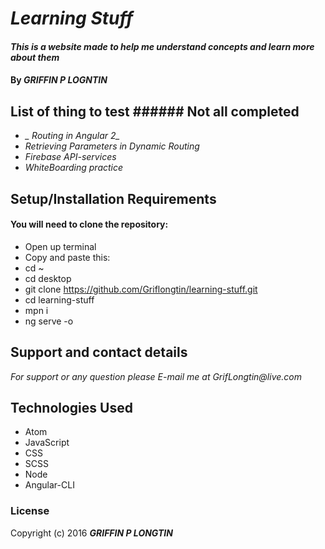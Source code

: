 # _Learning Stuff_

#### _This is a website made to help me understand concepts and learn more about them_

#### By _**GRIFFIN P LOGNTIN**_

## List of thing to test ###### Not all completed

* *_ Routing in Angular 2_*
* *_Retrieving Parameters in Dynamic Routing_*
* *_Firebase API-services_*
* *_WhiteBoarding practice_*

## Setup/Installation Requirements

#### You will need to clone the repository:

* Open up terminal
* Copy and paste this:
* cd ~
* cd desktop
* git clone https://github.com/Griflongtin/learning-stuff.git
* cd learning-stuff
* mpn i
* ng serve -o

## Support and contact details

_For support or any question please E-mail me at GrifLongtin@live.com_

## Technologies Used

  * Atom
  * JavaScript
  * CSS
  * SCSS
  * Node
  * Angular-CLI

### License

Copyright (c) 2016 **_GRIFFIN P LONGTIN_**
